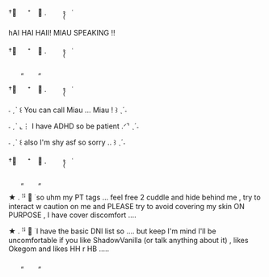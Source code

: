 †༙ 　 ⁺　﹒ . ⠀ ⠀ ᭪ ⠀ ˓

hAI HAI HAII! MIAU SPEAKING !!

†༙ 　 ⁺　﹒ . ⠀ ⠀ ᭪ ⠀ ˓

⠀⠀ ‌„
⠀⠀ ‌„

†༙ 　 ⁺　﹒ . ⠀ ⠀ ᭪ ⠀ ˓

˗ ˏˋ ꒰ You can call Miau ... Miau ! ꒱ ˎˊ˗

˗ ˏˋ ⌞⋮ I have ADHD so be patient .ᐟ⌝ ˎˊ˗

˗ ˏˋ ꒰ also I'm shy asf so sorry .. ꒱ ˎˊ˗

†༙ 　 ⁺　﹒ . ⠀ ⠀ ᭪ ⠀ ˓

⠀⠀ ‌„
⠀⠀ ‌„

★ . ꜝꜞ ᳝ ࣪ so uhm my PT tags ... feel free 2 cuddle and hide behind me , try to interact w caution on me and PLEASE try to avoid covering my skin ON PURPOSE , I have cover discomfort ....

★ . ꜝꜞ ᳝ ࣪ I have the basic DNI list so .... but keep I'm mind I'll be uncomfortable if you like ShadowVanilla (or talk anything about it) , likes Okegom and likes HH r HB .....

⠀⠀ ‌„
⠀⠀ ‌„
